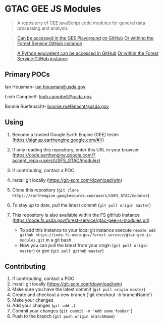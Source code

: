 # GTAC GEE JS Modules
> A repository of GEE javaScript code modules for general data processing and analysis

> [Can be accessed in the GEE Playground](https://earthengine.googlesource.com/users/aaronkamoske/GTAC-Modules)
> [on GitHub](https://github.com/rcr-usfs/gtac-rcr-gee-js-modules.git)
> [Or withing the Forest Service GitHub instance](https://code.fs.usda.gov/forest-service/gtac-gee-js-modules.git)

> [A Python equivalent can be accessed in GitHub](https://github.com/rcr-usfs/geeViz)
> [Or within the Forest Service GitHub instance](https://code.fs.usda.gov/forest-service/geeViz)

## Primary POCs

Ian Housman- ian.housman@usda.gov

Leah Campbell- leah.campbell@usda.gov

Bonnie Ruefenacht- bonnie.ruefenacht@usda.gov

## Using
1. Become a trusted Google Earth Engine (GEE) tester (<https://signup.earthengine.google.com/#!/>)
2. If only reading this repository, enter this URL in your browser (<https://code.earthengine.google.com/?accept_repo=users/USFS_GTAC/modules>)

3. If contributing, contact a POC
4. Install git locally (<https://git-scm.com/download/win>)
3. Clone this repository (`git clone https://earthengine.googlesource.com/users/USFS_GTAC/modules`)
4. To stay up to date, pull the latest commit (`git pull origin master`)
5. This repository is also available within the FS gitHub instance (<https://code.fs.usda.gov/forest-service/gtac-gee-js-modules.git>)
   * To add this instance to your local git instance execute `remote add github https://code.fs.usda.gov/forest-service/gtac-gee-js-modules.git` in a git bash
   * Now you can pull the latest from your origin (`git pull origin master`) or gee (`git pull github master`)

## Contributing
1. If contributing, contact a POC
2. Install git locally (<https://git-scm.com/download/win>)
3. Make sure you have the latest commit (`git pull origin master`)
4. Create and checkout a new branch (`git checkout -b branchName')
5. Make your changes
6. Add your changes (`git add .`)
7. Commit your changes (`git commit -m 'Add some fooBar'`)
8. Push to the branch (`git push origin branchName`)